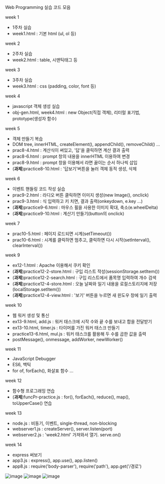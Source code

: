 Web Programming 실습 코드 모음

week 1
- 1주차 실습
- week1.html : 기본 html (ul, ol 등)

week 2
- 2주차 실습
- week2.html : table, 시맨틱태그 등

week 3
- 3주차 실습
- week3.html : css (padding, color, font 등)

week 4 
- javascript 객체 생성 실습
- obj-gen.html, week4.html : new Object(직접 객체), 리터럴 표기법, prototype(생성자 함수)

week 5
- 객체 만들기 복습
- DOM tree, innerHTML, createElement(), appendChild(), removeChild() ...
- prac8-4.html : 계산식이 써있고, '답'을 클릭하면 계산 결과 출력
- prac8-6.html : prompt 창의 내용을 innerHTML 이용하여 변경
- prac8-9.html : prompt 창을 이용해서 라면 끓이는 순서 하나씩 삽입
- (**과제**)practice8-10.html : '답보기'버튼을 눌러 객체 동적 생성, 삭제

week 6
- 이벤트 핸들링 코드 작성 실습
- prac9-2.html : 라디오 버튼 클릭하면 이미지 생성(new Image(),  onclick)
- prac9-3.html : 식 입력하고 <Enter>키 치면, 결과 출력(onkeydown, e.key ...)
- (**과제**)practice9-6.html : 마우스 휠을 사용한 이미지 확대, 축소(e.wheelDelta)
- (**과제**)practice9-10.html : 계산기 만들기(button의 onclick)

week 7
- prac10-5.html : 페이지 로드되면 시계(setTimeout())
- prac10-6.html : 시계를 클릭하면 멈추고, 클릭하면 다시 시작(setInterval(), clearInterval())

week 9
- ex12-1.html : Apache 이용해서 쿠키 확인
- (**과제**)practice12-2-store.html : 구입 리스트 작성(sessionStorage.setItem())
- (**과제**)practice12-2-search.html : 구입 리스트에서 품목명 입력하여 개수 검색
- (**과제**)practice12-4-store.html : 오늘 날짜와 일기 내용을 로컬스토리지에 저장(localStorage.setItem())
- (**과제**)practice12-4-view.html : '보기' 버튼을 누르면 새 윈도우 창에 일기 출력

week 10
- 웹 워커 생성 및 통신
- ex13-9.html, add.js : 워커 태스크에 시작 수와 끝 수를 보내고 합을 전달받기
- ex13-10.html, timer.js : 타이머를 가진 워커 태스크 만들기
- practice13-6.html, mul.js : 워커 태스크를 활용해 두 수를 곱한 값을 출력
- postMessage(), onmessage, addWorker, newWorker()

week 11
- JavaScript Debugger
- ES6, 백틱
- for of, forEach(), 화살표 함수 ...

week 12
- 함수형 프로그래밍 연습
- (**과제**)funcPr-practice.js : for(), forEach(), reduce(), map(), toUpperCase() 연습

week 13
- node.js : 비동기, 이벤트, single-thread, non-blocking
- webserver1.js : createServer(), server.listen(port)
- webserver2.js : 'week2.html' 가져와서 열기. serve.on()

week 14
- express 써보기
- app3.js : express(), app.use(), app.listen()
- app8.js : require('body-parser'), require('path'), app.get('/경로')

![image](https://github.com/user-attachments/assets/1b94e465-dffb-4d46-9bec-4d79351a24be)
![image](https://github.com/user-attachments/assets/bab976cd-b288-41f3-869e-72512d529ede)
![image](https://github.com/user-attachments/assets/3f135952-75cf-435f-adbc-e49b1fa961d9)
